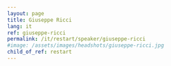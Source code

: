 ```yaml
---
layout: page
title: Giuseppe Ricci
lang: it
ref: giuseppe-ricci
permalink: /it/restart/speaker/giuseppe-ricci
#image: /assets/images/headshots/giuseppe-ricci.jpg
child_of_ref: restart
---
```

